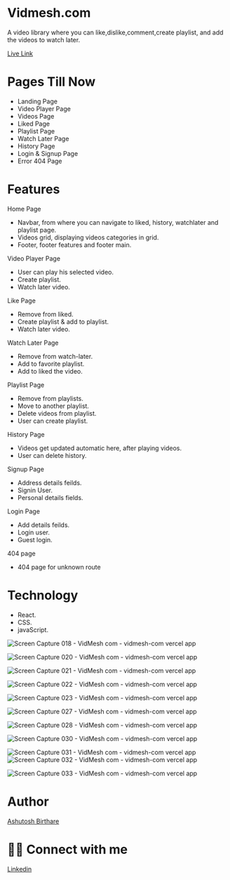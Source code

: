 # Vidmesh.com

 A video library where you can like,dislike,comment,create playlist, and add the videos to watch later.

[Live Link](https://vidmesh-com.vercel.app/)
 

# Pages Till Now

* Landing Page
* Video Player Page
* Videos Page 
* Liked Page
* Playlist Page
* Watch Later Page
* History Page 
* Login & Signup Page
* Error 404 Page

# Features 

Home Page

* Navbar, from where you can navigate to liked, history, watchlater and playlist page.
* Videos grid, displaying videos categories in grid.
* Footer, footer features and footer main.


Video Player Page 

* User can play his selected video.
* Create playlist.
* Watch later video.

 
Like Page 
* Remove from liked.
* Create playlist & add to playlist.
* Watch later video.


Watch Later Page
* Remove from watch-later.
* Add to favorite playlist.
* Add to liked the video.

Playlist Page 
* Remove from playlists.
* Move to another playlist.
* Delete videos from playlist.
* User can create playlist.


History Page
* Videos get updated automatic here, after playing videos.
* User can delete history.

Signup Page
* Address details feilds.
* Signin User.
* Personal details fields.


Login Page
* Add details feilds.
* Login user.
* Guest login.

404 page
* 404 page for unknown route


# Technology
* React.
* CSS.
* javaScript.













![Screen Capture 018 - VidMesh com - vidmesh-com vercel app](https://github.com/ashuashu2/VidMesh/assets/86846323/72e7a9d8-484c-4b06-af85-c1aef0181969)



![Screen Capture 020 - VidMesh com - vidmesh-com vercel app](https://github.com/ashuashu2/VidMesh/assets/86846323/ed062042-e256-450c-9ebf-97cb383519db)



![Screen Capture 021 - VidMesh com - vidmesh-com vercel app](https://github.com/ashuashu2/VidMesh/assets/86846323/ae42d5a8-b366-4746-a511-da9969636e88)



![Screen Capture 022 - VidMesh com - vidmesh-com vercel app](https://github.com/ashuashu2/VidMesh/assets/86846323/78243b2a-6fca-4c41-986c-ce8f7991491f)



![Screen Capture 023 - VidMesh com - vidmesh-com vercel app](https://github.com/ashuashu2/VidMesh/assets/86846323/6143bb71-0082-4a6c-ad81-96111eb14035)



![Screen Capture 027 - VidMesh com - vidmesh-com vercel app](https://github.com/ashuashu2/VidMesh/assets/86846323/9d2ea14e-5df9-4bdf-965e-d6ba70789b56)

![Screen Capture 028 - VidMesh com - vidmesh-com vercel app](https://github.com/ashuashu2/VidMesh/assets/86846323/cbc5890f-5417-4e41-866d-664bf1e4bf4b)

![Screen Capture 030 - VidMesh com - vidmesh-com vercel app](https://github.com/ashuashu2/VidMesh/assets/86846323/cd36a078-bf69-4bb2-bc68-d6a5492f77e1)


![Screen Capture 031 - VidMesh com - vidmesh-com vercel app](https://github.com/ashuashu2/VidMesh/assets/86846323/73276638-f386-46a6-b857-8d8bfd4358d0)
![Screen Capture 032 - VidMesh com - vidmesh-com vercel app](https://github.com/ashuashu2/VidMesh/assets/86846323/0b34fe65-62a5-47f5-8dcb-46a735df93d3)

![Screen Capture 033 - VidMesh com - vidmesh-com vercel app](https://github.com/ashuashu2/VidMesh/assets/86846323/26d14097-ae58-4c94-a0e6-7988413fb5ff)





# Author 
[Ashutosh Birthare](https://github.com/ashuashu2)

# 👨‍💻 Connect with me
[Linkedin](https://www.linkedin.com/in/ashutosh-birthare/)
